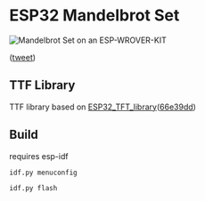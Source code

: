 # ESP32 Mandelbrot Set

![Mandelbrot Set on an ESP-WROVER-KIT](https://pbs.twimg.com/media/EZ1wpMRXQAY0kwy?format=jpg)

([tweet](https://twitter.com/choas/status/1269294570057187329))

## TTF Library

TTF library based on [ESP32_TFT_library](https://github.com/AMTechMX/ESP32_TFT_library.git)([66e39dd](https://github.com/AMTechMX/ESP32_TFT_library/commit/66e39dd13e61891423638b50686df200877b8270))

## Build

requires esp-idf

```shell
idf.py menuconfig
```

```shell
idf.py flash
```
